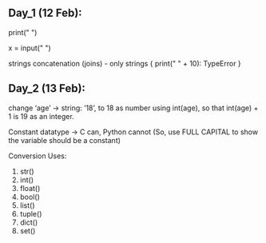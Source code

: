 ## Day_1 (12 Feb): 

print(" ")

x = input(" ")

strings concatenation (joins) - only strings { print(" " + 10): TypeError }



## Day_2 (13 Feb): 

change ‘age’ -> string: ’18’, to 18 as number using int(age), so that int(age) + 1 is 19 as an integer. 

Constant datatype -> C can, Python cannot (So, use FULL CAPITAL to show the variable should be a constant)

Conversion Uses:
1. str() 
2. int() 
3. float() 
4. bool() 
5. list()
6. tuple()
7. dict()
8. set()
